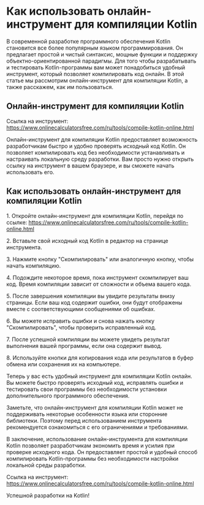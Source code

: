 Как использовать онлайн-инструмент для компиляции Kotlin
========================================================

В современной разработке программного обеспечения Kotlin становится все более популярным языком программирования. Он предлагает простой и чистый синтаксис, мощные функции и поддержку объектно-ориентированной парадигмы. Для того чтобы разрабатывать и тестировать Kotlin-программы вам может понадобиться удобный инструмент, который позволяет компилировать код онлайн. В этой статье мы рассмотрим онлайн-инструмент для компиляции Kotlin, а также расскажем, как им пользоваться.

Онлайн-инструмент для компиляции Kotlin
---------------------------------------

Ссылка на инструмент: <https://www.onlinecalculatorsfree.com/ru/tools/compile-kotlin-online.html>

Онлайн-инструмент для компиляции Kotlin предоставляет возможность разработчикам быстро и удобно проверять исходный код Kotlin. Он позволяет компилировать код без необходимости устанавливать и настраивать локальную среду разработки. Вам просто нужно открыть ссылку на инструмент в вашем браузере, и вы сможете начать использовать его.

Как использовать онлайн-инструмент для компиляции Kotlin
--------------------------------------------------------

1\. Откройте онлайн-инструмент для компиляции Kotlin, перейдя по ссылке: <https://www.onlinecalculatorsfree.com/ru/tools/compile-kotlin-online.html>

2\. Вставьте свой исходный код Kotlin в редактор на странице инструмента.

3\. Нажмите кнопку "Скомпилировать" или аналогичную кнопку, чтобы начать компиляцию.

4\. Подождите некоторое время, пока инструмент скомпилирует ваш код. Время компиляции зависит от сложности и объема вашего кода.

5\. После завершения компиляции вы увидите результаты внизу страницы. Если ваш код содержит ошибки, они будут отображены вместе с соответствующими сообщениями об ошибках.

6\. Вы можете исправить ошибки и снова нажать кнопку "Скомпилировать", чтобы проверить исправленный код.

7\. После успешной компиляции вы можете увидеть результат выполнения вашей программы, если она содержит вывод.

8\. Используйте кнопки для копирования кода или результатов в буфер обмена или сохранения их на компьютере.

Теперь у вас есть удобный инструмент для компиляции Kotlin онлайн. Вы можете быстро проверять исходный код, исправлять ошибки и тестировать свои программы без необходимости установки дополнительного программного обеспечения.

Заметьте, что онлайн-инструмент для компиляции Kotlin может не поддерживать некоторые особенности языка или сторонние библиотеки. Поэтому перед использованием инструмента рекомендуется ознакомиться с его ограничениями и требованиями.

В заключение, использование онлайн-инструмента для компиляции Kotlin позволяет разработчикам экономить время и усилия при проверке исходного кода. Он предоставляет простой и удобный способ компилировать Kotlin-программы без необходимости настройки локальной среды разработки.

Ссылка на инструмент: <https://www.onlinecalculatorsfree.com/ru/tools/compile-kotlin-online.html>

Успешной разработки на Kotlin!